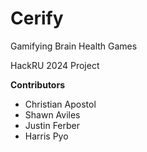 # Cerify

Gamifying Brain Health Games

HackRU 2024 Project

**Contributors**
- Christian Apostol
- Shawn Aviles
- Justin Ferber
- Harris Pyo